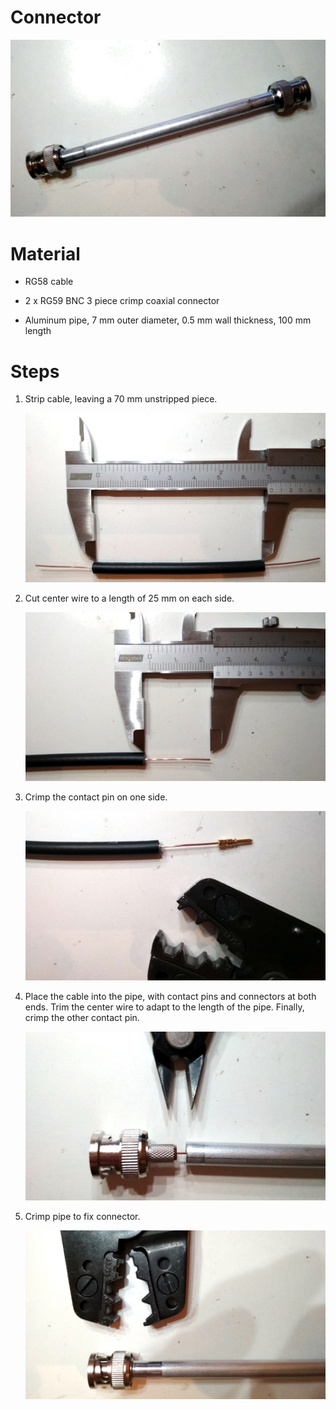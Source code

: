 Connector
=========

![Connector](connector.jpg)


Material
========

  * RG58 cable
  
  * 2 x RG59 BNC 3 piece crimp coaxial connector
  
  * Aluminum pipe, 7 mm outer diameter, 0.5 mm wall thickness, 100 mm length


Steps
=====

 1. Strip cable, leaving a 70 mm unstripped piece.
 
    ![Stripped cable](step_1.jpg)
 
 2. Cut center wire to a length of 25 mm on each side.
 
    ![Cut center wire](step_2.jpg)
 
 3. Crimp the contact pin on one side.
 
    ![Crimped contact pin](step_3.jpg)
 
 4. Place the cable into the pipe, with contact pins and connectors at both
    ends. Trim the center wire to adapt to the length of the pipe. Finally,
    crimp the other contact pin.
    
    ![Components sticking out of pipe](step_4.jpg)

 5. Crimp pipe to fix connector.
 
    ![Crimped pipe](step_5.jpg)
